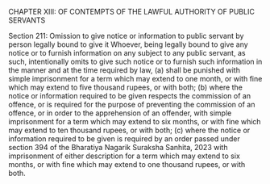 CHAPTER XIII: OF CONTEMPTS OF THE LAWFUL AUTHORITY OF PUBLIC SERVANTS

Section 211: Omission to give notice or information to public servant by person legally bound to give it
Whoever, being legally bound to give any notice or to furnish information on any subject to any public servant, as such, intentionally omits to give such notice or to furnish such information in the manner and at the time required by law, (a) shall be punished with simple imprisonment for a term which may extend to one month, or with fine which may extend to five thousand rupees, or with both; (b) where the notice or information required to be given respects the commission of an offence, or is required for the purpose of preventing the commission of an offence, or in order to the apprehension of an offender, with simple imprisonment for a term which may extend to six months, or with fine which may extend to ten thousand rupees, or with both; (c) where the notice or information required to be given is required by an order passed under section 394 of the Bharatiya Nagarik Suraksha Sanhita, 2023 with imprisonment of either description for a term which may extend to six months, or with fine which may extend to one thousand rupees, or with both.

